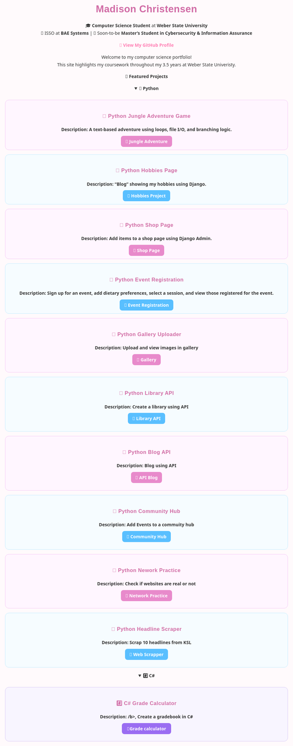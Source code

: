 <h1 align="center"> Madison Christensen </h1>
<p align="center">
🎓 <b>Computer Science Student</b> at <b>Weber State University</b><br>
💼 ISSO at <b>BAE Systems</b> | 🎯 Soon-to-be <b>Master’s Student in Cybersecurity & Information Assurance</b><br>
</p>

<p align="center">
  <a href="https://github.com/madikaeee"><b>🔗 View My GitHub Profile</b></a>
</p>



Welcome to my computer science portfolio!  
This site highlights my coursework throughout my 3.5 years at Weber State Univeristy. 


<b>🚀 Featured Projects<b>



<details open>
  <summary><b>🐍 Python</b></summary>
  <br>

  <div style="border:1px solid #f3c4f5; border-radius:12px; padding:1em; margin-bottom:1em; background:#fff6ff;">
    <h3>🐍 Python Jungle Adventure Game</h3>
    <p><b>Description:</b> A text-based adventure using loops, file I/O, and branching logic.</p>
    <a href="https://github.com/madikaeee/CS3620_Project1" target="_blank"
       style="background:#e88acb; color:white; padding:8px 14px; border-radius:8px; text-decoration:none; font-weight:600;">
       🔗 Jungle Adventure
    </a>
  </div>
    
   <div style="border:1px solid #c0ebff; border-radius:12px; padding:1em; margin-bottom:1em; background:#f6fcff;">
    <h3>🐍 Python Hobbies Page</h3>
    <p><b>Description:</b> “Blog” showing my hobbies using Django.</p>
    <a href="https://github.com/madikaeee/CS3620_Portfolio" target="_blank"
       style="background:#59bfff; color:white; padding:8px 14px; border-radius:8px; text-decoration:none; font-weight:600;">
       🔗 Hobbies Project
    </a>
  </div>


 <div style="border:1px solid #f3c4f5; border-radius:12px; padding:1em; margin-bottom:1em; background:#fff6ff;">
    <h3>🐍 Python Shop Page</h3>
    <p><b>Description:</b> Add items to a shop page using Django Admin.</p>
    <a href="https://github.com/madikaeee/DjangoAdmin" target="_blank"
       style="background:#e88acb; color:white; padding:8px 14px; border-radius:8px; text-decoration:none; font-weight:600;">
       🔗 Shop Page
    </a>
  </div>

 <div style="border:1px solid #c0ebff; border-radius:12px; padding:1em; margin-bottom:1em; background:#f6fcff;">
    <h3>🐍 Python Event Registration</h3>
    <p><b>Description:</b> Sign up for an event, add dietary preferences, select a session, and view those registered for the event.</p>
    <a href="https://github.com/madikaeee/EventRegistration" target="_blank"
       style="background:#59bfff; color:white; padding:8px 14px; border-radius:8px; text-decoration:none; font-weight:600;">
       🔗 Event Registration
    </a>
  </div>

<div style="border:1px solid #f3c4f5; border-radius:12px; padding:1em; margin-bottom:1em; background:#fff6ff;">
  <h3>🐍 Python Gallery Uploader</h3>
  <p><b>Description:</b> Upload and view images in gallery</p>

<a href="https://github.com/madikaeee/GalleryUploader" target="_blank"
     style="background:#e88acb; color:white; padding:8px 14px; border-radius:8px; text-decoration:none; font-weight:600;">
     🔗 Gallery
  </a>
</div>



 <div style="border:1px solid #c0ebff; border-radius:12px; padding:1em; margin-bottom:1em; background:#f6fcff;">
  <h3>🐍 Python Library API</h3>
  <p><b>Description:</b> Create a library using API</p>

<a href="https://github.com/madikaeee/libraryAPI" target="_blank"
       style="background:#59bfff; color:white; padding:8px 14px; border-radius:8px; text-decoration:none; font-weight:600;">
     🔗 Library API
  </a>
</div>


<div style="border:1px solid #f3c4f5; border-radius:12px; padding:1em; margin-bottom:1em; background:#fff6ff;">
  <h3>🐍 Python Blog API</h3>
  <p><b>Description:</b> Blog using API</p>

<a href="https://github.com/madikaeee/BlogAPI" target="_blank"
     style="background:#e88acb; color:white; padding:8px 14px; border-radius:8px; text-decoration:none; font-weight:600;">
     🔗 API Blog
  </a>
</div>



 <div style="border:1px solid #c0ebff; border-radius:12px; padding:1em; margin-bottom:1em; background:#f6fcff;">
  <h3>🐍 Python Community Hub</h3>
  <p><b>Description:</b> Add Events to a commuity hub</p>

<a href="https://github.com/madikaeee/communityhub" target="_blank"
       style="background:#59bfff; color:white; padding:8px 14px; border-radius:8px; text-decoration:none; font-weight:600;">
     🔗 Community Hub
  </a>
</div>

<div style="border:1px solid #f3c4f5; border-radius:12px; padding:1em; margin-bottom:1em; background:#fff6ff;">
  <h3>🐍 Python Nework Practice</h3>
  <p><b>Description:</b> Check if websites are real or not</p>

<a href="https://github.com/madikaeee/Mod5NetworkPractice" target="_blank"
     style="background:#e88acb; color:white; padding:8px 14px; border-radius:8px; text-decoration:none; font-weight:600;">
     🔗 Network Practice
  </a>
</div>


 <div style="border:1px solid #c0ebff; border-radius:12px; padding:1em; margin-bottom:1em; background:#f6fcff;">
  <h3>🐍 Python Headline Scraper</h3>
  <p><b>Description:</b> Scrap 10 headlines from KSL</p>

<a href="https://github.com/madikaeee/Mod6WebScraper" target="_blank"
       style="background:#59bfff; color:white; padding:8px 14px; border-radius:8px; text-decoration:none; font-weight:600;">
     🔗 Web Scrapper
  </a>
</div>
</details>

<details open>
  <summary><b>#️⃣ C# </b></summary>
  <br>

  <div style="border:1px solid #d6c5f5; border-radius:12px; padding:1em; margin-bottom:1em; background:#f8f5ff;">
    <h3>#️⃣ C# Grade Calculator </h3>

  <p><b>Description:</b> /b>, Create a gradebook in C# </p>

  <a href="https://github.com/madikaeee/assignment3-CS3280" target="_blank"
       style="background:#9a6df2; color:white; padding:8px 16px; border-radius:8px; text-decoration:none; font-weight:600;">
       🔗Grade calculator
    </a>
  </div>
</details>






<style>
body {
  font-family: "Poppins", "Segoe UI", sans-serif;
  background-color: #fffafc;
  color: #333;
  text-align: center;
  margin: 0 auto;
  max-width: 900px;
  padding: 2rem;
  line-height: 1.7;
}

h1, h2, h3 {
  font-family: "Poppins", sans-serif;
  color: #d16ba5;
  font-weight: 700;
  letter-spacing: 0.5px;
}

h1 {
  font-size: 2.2em;
  margin-bottom: 0.3em;
}

h2 {
  font-size: 1.6em;
  margin-top: 2em;
  color: #b65fcf;
}


a {
  color: #ff7eb3;
  text-decoration: none;
  font-weight: 600;
}

a:hover {
  color: #ffb3c1;
  text-decoration: underline;
}

.btn {
  display: inline-block;
  background-color: #ffb3c1;
  color: white !important;
  padding: 10px 18px;
  border-radius: 8px;
  margin: 12px 0;
  text-decoration: none;
  font-weight: 600;
  box-shadow: 0 2px 5px rgba(255, 182, 193, 0.3);
  transition: all 0.2s ease-in-out;
}

.btn:hover {
  background-color: #ff8fab;
  transform: translateY(-2px);
}

hr {
  border: none;
  height: 1px;
  background: linear-gradient(to right, #f9d1e4, #fcd5ce, #f9d1e4);
  margin: 2.5em 0;
  border-radius: 50%;
}

</style>
